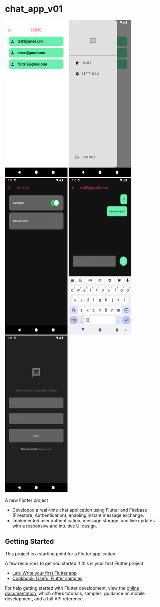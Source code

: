 # chat_app_v01

<img src="screenshots/scr01.png" width="200" height="500">   <img src="screenshots/scr02.png" width="200" height="500">   <img src="screenshots/scr03.png" width="200" height="500">   <img src="screenshots/scr04.png" width="200" height="500">   <img src="screenshots/scr05.png" width="200" height="500">  
 

A new Flutter project

- Developed a real-time chat application using Flutter and Firebase (Firestore, Authentication), enabling
instant message exchange.
- Implemented user authentication, message storage, and live updates with a responsive and intuitive UI
design.

## Getting Started

This project is a starting point for a Flutter application.

A few resources to get you started if this is your first Flutter project:

- [Lab: Write your first Flutter app](https://docs.flutter.dev/get-started/codelab)
- [Cookbook: Useful Flutter samples](https://docs.flutter.dev/cookbook)

For help getting started with Flutter development, view the
[online documentation](https://docs.flutter.dev/), which offers tutorials,
samples, guidance on mobile development, and a full API reference.

